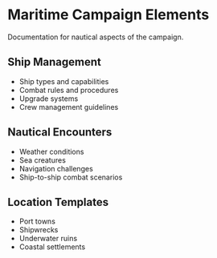 # Maritime Campaign Elements
Documentation for nautical aspects of the campaign.

## Ship Management
- Ship types and capabilities
- Combat rules and procedures
- Upgrade systems
- Crew management guidelines 


## Nautical Encounters
- Weather conditions
- Sea creatures
- Navigation challenges
- Ship-to-ship combat scenarios

## Location Templates
- Port towns
- Shipwrecks
- Underwater ruins
- Coastal settlements